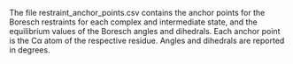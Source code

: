 The file restraint_anchor_points.csv  contains the anchor points for the Boresch restraints for each complex and intermediate state, and the equilibrium values of the Boresch angles and dihedrals. Each anchor point is the C&alpha; atom of the respective residue. Angles and dihedrals are reported in degrees.
